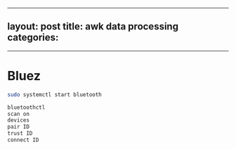 
---
layout: post
title: awk data processing
categories:
  -
---


# Bluez

``` bash
sudo systemctl start bluetooth

bluetoothctl
scan on
devices
pair ID
trust ID
connect ID

```

